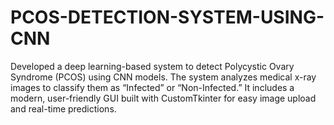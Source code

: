 # PCOS-DETECTION-SYSTEM-USING-CNN
Developed a deep learning-based system to detect Polycystic Ovary Syndrome (PCOS) using CNN models. The system analyzes medical x-ray images to classify them as “Infected” or “Non-Infected.” It includes a modern, user-friendly GUI built with CustomTkinter for easy image upload and real-time predictions. 
